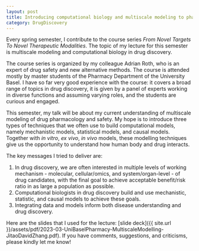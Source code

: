 ```yaml
---
layout: post
title: Introducing computational biology and multiscale modeling to pharmacists
category: DrugDiscovery
---
```


Every spring semester, I contribute to the course series *From Novel Targets To Novel Therapeutic Modalities*. The topic of my lecture for this semester is multiscale modeling and computational biology in drug discovery.

The course series is organized by my colleague Adrian Roth, who is an expert of drug safety and new alternative methods. The course is attended mostly by master students of the Pharmacy Department of the University Basel. I have so far very good experience with the course: it covers a broad range of topics in drug discovery, it is given by a panel of experts working in diverse functions and assuming varying roles, and the students are curious and engaged.

This semester, my talk will be about my current understanding of multiscale modeling of drug pharmacology and safety. My hope is to introduce three types of techniques that we often use to build computational models, namely mechanistic models, statistical models, and causal models. Together with *in vitro*, *ex vivo*, *in vivo* models, these modelling techniques give us the opportunity to understand how human body and drug interacts.

The key messages I tried to deliver are:

1. In drug discovery, we are often interested in multiple levels of working mechanism - molecular, cellular/omics, and system/organ-level - of drug candidates, with the final goal to achieve acceptable benefit/risk ratio in as large a population as possible.
2. Computational biologists in drug discovery build and use mechanistic, statistic, and causal models to achieve these goals.
3. Integrating data and models inform both disease understanding and drug discovery.

Here are the slides that I used for the lecture: [slide deck]({{ site.url }}/assets/pdf/2023-03-UniBaselPharmacy-MultiscaleModelling-JitaoDavidZhang.pdf). If you have comments, suggestions, and criticisms, please kindly let me know!
